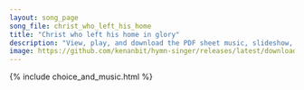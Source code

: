 ```yaml
---
layout: song_page
song_file: christ_who_left_his_home
title: "Christ who left his home in glory"
description: "View, play, and download the PDF sheet music, slideshow, and audio. Lyrics: Christ who left his home in glory, and upon the cross was slain, now is ris'n O tell the story that the Savior lives again.    Hail him! Hail him! Tel... english christian easter 4part"
image: https://github.com/kenanbit/hymn-singer/releases/latest/download/christ_who_left_his_home-trad.png
---
```


{% include choice_and_music.html %}